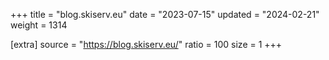 +++
title = "blog.skiserv.eu"
date = "2023-07-15"
updated = "2024-02-21"
weight = 1314

[extra]
source = "https://blog.skiserv.eu/"
ratio = 100
size = 1
+++

